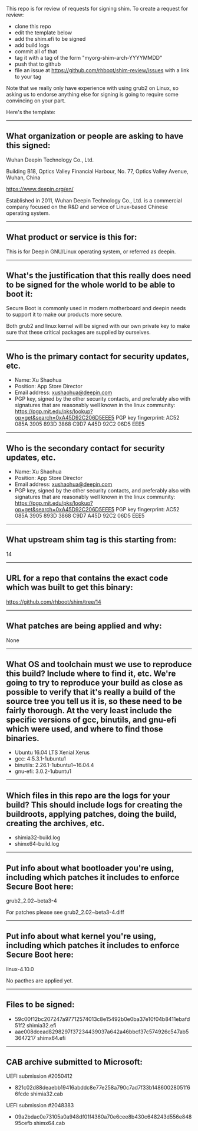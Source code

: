 This repo is for review of requests for signing shim.  To create a request for review:

- clone this repo
- edit the template below
- add the shim.efi to be signed
- add build logs
- commit all of that
- tag it with a tag of the form "myorg-shim-arch-YYYYMMDD"
- push that to github
- file an issue at https://github.com/rhboot/shim-review/issues with a link to your tag

Note that we really only have experience with using grub2 on Linux, so asking
us to endorse anything else for signing is going to require some convincing on
your part.

Here's the template:

-------------------------------------------------------------------------------
What organization or people are asking to have this signed:
-------------------------------------------------------------------------------

Wuhan Deepin Technology Co., Ltd.

Building B18, Optics Valley Financial Harbour,
No. 77, Optics Valley Avenue,
Wuhan, China

https://www.deepin.org/en/

Established in 2011, Wuhan Deepin Technology Co., Ltd. is a commercial company
focused on the R&D and service of Linux-based Chinese operating system.

-------------------------------------------------------------------------------
What product or service is this for:
-------------------------------------------------------------------------------

This is for Deepin GNU/Linux operating system, or referred as deepin.

-------------------------------------------------------------------------------
What's the justification that this really does need to be signed for the whole world to be able to boot it:
-------------------------------------------------------------------------------
Secure Boot is commonly used in modern motherboard and deepin needs to support
it to make our products more secure.

Both grub2 and linux kernel will be signed with our own private key to make
sure that these critical packages are supplied by ourselves.

-------------------------------------------------------------------------------
Who is the primary contact for security updates, etc.
-------------------------------------------------------------------------------
- Name: Xu Shaohua
- Position: App Store Director
- Email address: xushaohua@deepin.com
- PGP key, signed by the other security contacts, and preferably also with signatures that are reasonably well known in the linux community:
  https://pgp.mit.edu/pks/lookup?op=get&search=0xA45D92C206D5EEE5
  PGP key fingerprint: AC52 085A 3905 893D 3868 C9D7 A45D 92C2 06D5 EEE5

-------------------------------------------------------------------------------
Who is the secondary contact for security updates, etc.
-------------------------------------------------------------------------------
- Name: Xu Shaohua
- Position: App Store Director
- Email address: xushaohua@deepin.com
- PGP key, signed by the other security contacts, and preferably also with signatures that are reasonably well known in the linux community:
  https://pgp.mit.edu/pks/lookup?op=get&search=0xA45D92C206D5EEE5
  PGP key fingerprint: AC52 085A 3905 893D 3868 C9D7 A45D 92C2 06D5 EEE5

-------------------------------------------------------------------------------
What upstream shim tag is this starting from:
-------------------------------------------------------------------------------
14

-------------------------------------------------------------------------------
URL for a repo that contains the exact code which was built to get this binary:
-------------------------------------------------------------------------------
https://github.com/rhboot/shim/tree/14

-------------------------------------------------------------------------------
What patches are being applied and why:
-------------------------------------------------------------------------------
None

-------------------------------------------------------------------------------
What OS and toolchain must we use to reproduce this build?  Include where to find it, etc.  We're going to try to reproduce your build as close as possible to verify that it's really a build of the source tree you tell us it is, so these need to be fairly thorough. At the very least include the specific versions of gcc, binutils, and gnu-efi which were used, and where to find those binaries.
-------------------------------------------------------------------------------

- Ubuntu 16.04 LTS Xenial Xerus
- gcc: 4:5.3.1-1ubuntu1
- binutils: 2.26.1-1ubuntu1~16.04.4
- gnu-efi: 3.0.2-1ubuntu1

-------------------------------------------------------------------------------
Which files in this repo are the logs for your build?   This should include logs for creating the buildroots, applying patches, doing the build, creating the archives, etc.
-------------------------------------------------------------------------------
- shimia32-build.log
- shimx64-build.log

-------------------------------------------------------------------------------
Put info about what bootloader you're using, including which patches it includes to enforce Secure Boot here:
-------------------------------------------------------------------------------
grub2_2.02~beta3-4

For patches please see grub2_2.02~beta3-4.diff

-------------------------------------------------------------------------------
Put info about what kernel you're using, including which patches it includes to enforce Secure Boot here:
-------------------------------------------------------------------------------
linux-4.10.0

No pacthes are applied yet.

-------------------------------------------------------------------------------
Files to be signed:
-------------------------------------------------------------------------------

- 59c00f12bc207247a97712574013c8e15492b0e0ba37e10f04b8411ebafd51f2  shimia32.efi
- aae008dcead8298297f37234439037a642a46bbcf37c574926c547ab53647217  shimx64.efi

-------------------------------------------------------------------------------
CAB archive submitted to Microsoft:
-------------------------------------------------------------------------------
UEFI submission #2050412

- 821c02d88deaebb19416abddc8e77e258a790c7ad7f33b14860028051f66fcde  shimia32.cab

UEFI submission #2048383
- 09a2bdac0e73105a0a948df01f4360a70e6cee8b430c648243d556e84895cefb  shimx64.cab
